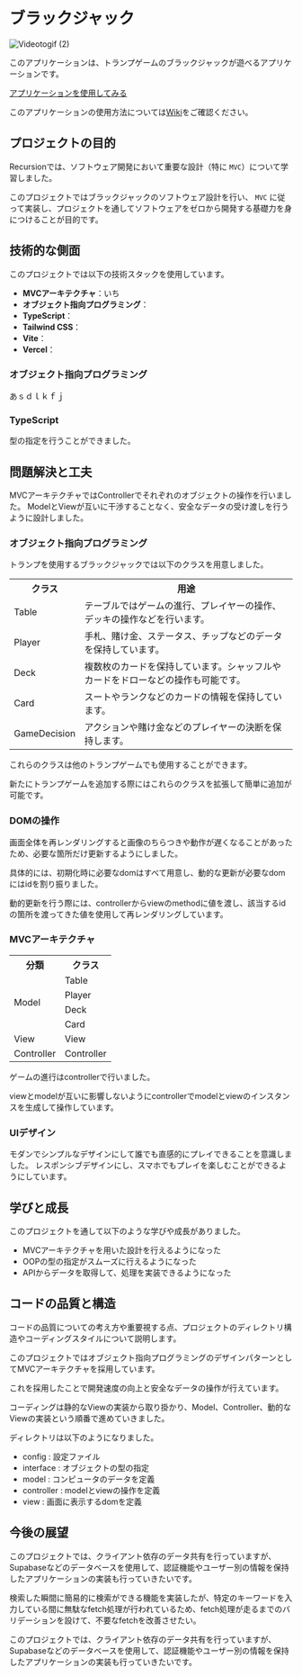 # ブラックジャック

![Videotogif (2)](https://github.com/daxchx/blackjack/assets/149696768/fe8e6928-f9f1-4968-a9f5-63fd07a5fa5f)

このアプリケーションは、トランプゲームのブラックジャックが遊べるアプリケーションです。

<a href="https://blackjack-neon-nine.vercel.app">アプリケーションを使用してみる</a>

このアプリケーションの使用方法については<a href="/wiki">Wiki</a>をご確認ください。

## プロジェクトの目的

Recursionでは、ソフトウェア開発において重要な設計（特に `MVC`）について学習しました。

このプロジェクトではブラックジャックのソフトウェア設計を行い、 `MVC` に従って実装し、プロジェクトを通してソフトウェアをゼロから開発する基礎力を身につけることが目的です。
    
## 技術的な側面

このプロジェクトでは以下の技術スタックを使用しています。

- **MVCアーキテクチャ**：いち
- **オブジェクト指向プログラミング**：
- **TypeScript**：
- **Tailwind CSS**：
- **Vite**：
- **Vercel**：

### オブジェクト指向プログラミング

あｓｄｌｋｆｊ

### TypeScript

型の指定を行うことができました。
    
## 問題解決と工夫

MVCアーキテクチャではControllerでそれぞれのオブジェクトの操作を行いました。
ModelとViewが互いに干渉することなく、安全なデータの受け渡しを行うように設計しました。

### オブジェクト指向プログラミング

トランプを使用するブラックジャックでは以下のクラスを用意しました。

<table>
  <tr>
    <th>クラス</th>
    <th>用途</th>
  </tr>
  <tr>
    <td>Table</td>
    <td>テーブルではゲームの進行、プレイヤーの操作、デッキの操作などを行います。</td>
  </tr>
  <tr>
    <td>Player</td>
    <td>手札、賭け金、ステータス、チップなどのデータを保持しています。</td>
  </tr>
  <tr>
    <td>Deck</td>
    <td>複数枚のカードを保持しています。シャッフルやカードをドローなどの操作も可能です。</td>
  </tr>
  <tr>
    <td>Card</td>
    <td>スートやランクなどのカードの情報を保持しています。</td>
  </tr>
  <tr>
    <td>GameDecision</td>
    <td>アクションや賭け金などのプレイヤーの決断を保持します。</td>
  </tr>
</table>

これらのクラスは他のトランプゲームでも使用することができます。

新たにトランプゲームを追加する際にはこれらのクラスを拡張して簡単に追加が可能です。

### DOMの操作

画面全体を再レンダリングすると画像のちらつきや動作が遅くなることがあったため、必要な箇所だけ更新するようにしました。

具体的には、初期化時に必要なdomはすべて用意し、動的な更新が必要なdomにはidを割り振りました。

動的更新を行う際には、controllerからviewのmethodに値を渡し、該当するidの箇所を渡ってきた値を使用して再レンダリングしています。

### MVCアーキテクチャ

<table>
  <tr>
    <th>分類</th>
    <th>クラス</th>
  </tr>
  <tr>
    <td rowspan=5>Model</td>
  </tr>
  <tr>
    <td>Table</td>
  </tr>
  <tr>
    <td>Player</td>
  </tr>
  <tr>
    <td>Deck</td>
  </tr>
  <tr>
    <td>Card</td>
  </tr>
  <tr>
    <td>View</td>
    <td>View</td>
  </tr>
  </tr>
  <tr>
    <td>Controller</td>
    <td>Controller</td>
  </tr>
</table>

ゲームの進行はcontrollerで行いました。

viewとmodelが互いに影響しないようにcontrollerでmodelとviewのインスタンスを生成して操作しています。

### UIデザイン

モダンでシンプルなデザインにして誰でも直感的にプレイできることを意識しました。
レスポンシブデザインにし、スマホでもプレイを楽しむことができるようにしています。

## 学びと成長
    
このプロジェクトを通して以下のような学びや成長がありました。

- MVCアーキテクチャを用いた設計を行えるようになった
- OOPの型の指定がスムーズに行えるようになった
- APIからデータを取得して、処理を実装できるようになった
    
## コードの品質と構造
    
コードの品質についての考え方や重要視する点、プロジェクトのディレクトリ構造やコーディングスタイルについて説明します。

このプロジェクトではオブジェクト指向プログラミングのデザインパターンとしてMVCアーキテクチャを採用しています。

これを採用したことで開発速度の向上と安全なデータの操作が行えています。

コーディングは静的なViewの実装から取り掛かり、Model、Controller、動的なViewの実装という順番で進めていきました。

ディレクトリは以下のようになりました。

- config : 設定ファイル
- interface : オブジェクトの型の指定
- model : コンピュータのデータを定義
- controller : modelとviewの操作を定義
- view : 画面に表示するdomを定義
    
## 今後の展望

このプロジェクトでは、クライアント依存のデータ共有を行っていますが、Supabaseなどのデータベースを使用して、認証機能やユーザー別の情報を保持したアプリケーションの実装も行っていきたいです。

検索した瞬間に簡易的に検索ができる機能を実装したが、特定のキーワードを入力している間に無駄なfetch処理が行われているため、fetch処理が走るまでのバリデーションを設けて、不要なfetchを改善させたい。

このプロジェクトでは、クライアント依存のデータ共有を行っていますが、Supabaseなどのデータベースを使用して、認証機能やユーザー別の情報を保持したアプリケーションの実装も行っていきたいです。
